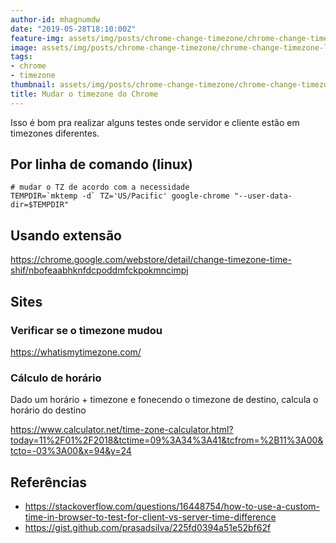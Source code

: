 ```yaml
---
author-id: mhagnumdw
date: "2019-05-28T18:10:00Z"
feature-img: assets/img/posts/chrome-change-timezone/chrome-change-timezone-logo.png
image: assets/img/posts/chrome-change-timezone/chrome-change-timezone-logo.png
tags:
- chrome
- timezone
thumbnail: assets/img/posts/chrome-change-timezone/chrome-change-timezone-logo.png
title: Mudar o timezone do Chrome
---
```


Isso é bom pra realizar alguns testes onde servidor e cliente estão em timezones diferentes.

<!--more-->

## Por linha de comando (linux)

```shell
# mudar o TZ de acordo com a necessidade
TEMPDIR=`mktemp -d` TZ='US/Pacific' google-chrome "--user-data-dir=$TEMPDIR"
```

## Usando extensão

<https://chrome.google.com/webstore/detail/change-timezone-time-shif/nbofeaabhknfdcpoddmfckpokmncimpj>

## Sites

### Verificar se o timezone mudou

<https://whatismytimezone.com/>

### Cálculo de horário

Dado um horário + timezone e fonecendo o timezone de destino, calcula o horário do destino

<https://www.calculator.net/time-zone-calculator.html?today=11%2F01%2F2018&tctime=09%3A34%3A41&tcfrom=%2B11%3A00&tcto=-03%3A00&x=94&y=24>

## Referências

- <https://stackoverflow.com/questions/16448754/how-to-use-a-custom-time-in-browser-to-test-for-client-vs-server-time-difference>
- <https://gist.github.com/prasadsilva/225fd0394a51e52bf62f>
